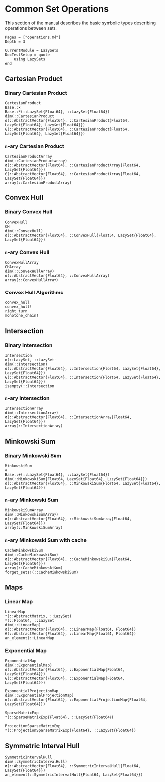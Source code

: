 # Common Set Operations

This section of the manual describes the basic symbolic types describing
operations between sets.

```@contents
Pages = ["operations.md"]
Depth = 3
```

```@meta
CurrentModule = LazySets
DocTestSetup = quote
    using LazySets
end
```

## Cartesian Product

### Binary Cartesian Product

```@docs
CartesianProduct
Base.:×
Base.:*(::LazySet{Float64}, ::LazySet{Float64})
dim(::CartesianProduct)
σ(::AbstractVector{Float64}, ::CartesianProduct{Float64, LazySet{Float64}, LazySet{Float64}})
∈(::AbstractVector{Float64}, ::CartesianProduct{Float64, LazySet{Float64}, LazySet{Float64}})
```

### ``n``-ary Cartesian Product

```@docs
CartesianProductArray
dim(::CartesianProductArray)
σ(::AbstractVector{Float64}, ::CartesianProductArray{Float64, LazySet{Float64}})
∈(::AbstractVector{Float64}, ::CartesianProductArray{Float64, LazySet{Float64}})
array(::CartesianProductArray)
```

## Convex Hull

### Binary Convex Hull

```@docs
ConvexHull
CH
dim(::ConvexHull)
σ(::AbstractVector{Float64}, ::ConvexHull{Float64, LazySet{Float64}, LazySet{Float64}})
```

### ``n``-ary Convex Hull

```@docs
ConvexHullArray
CHArray
dim(::ConvexHullArray)
σ(::AbstractVector{Float64}, ::ConvexHullArray)
array(::ConvexHullArray)
```

### Convex Hull Algorithms

```@docs
convex_hull
convex_hull!
right_turn
monotone_chain!
```

## Intersection

### Binary Intersection

```@docs
Intersection
∩(::LazySet, ::LazySet)
dim(::Intersection)
σ(::AbstractVector{Float64}, ::Intersection{Float64, LazySet{Float64}, LazySet{Float64}})
∈(::AbstractVector{Float64}, ::Intersection{Float64, LazySet{Float64}, LazySet{Float64}})
isempty(::Intersection)
```

### ``n``-ary Intersection

```@docs
IntersectionArray
dim(::IntersectionArray)
σ(::AbstractVector{Float64}, ::IntersectionArray{Float64, LazySet{Float64}})
array(::IntersectionArray)
```

## Minkowski Sum

### Binary Minkowski Sum

```@docs
MinkowskiSum
⊕
Base.:+(::LazySet{Float64}, ::LazySet{Float64})
dim(::MinkowskiSum{Float64, LazySet{Float64}, LazySet{Float64}})
σ(::AbstractVector{Float64}, ::MinkowskiSum{Float64, LazySet{Float64}, LazySet{Float64}})
```

### ``n``-ary Minkowski Sum

```@docs
MinkowskiSumArray
dim(::MinkowskiSumArray)
σ(::AbstractVector{Float64}, ::MinkowskiSumArray{Float64, LazySet{Float64}})
array(::MinkowskiSumArray)
```

### ``n``-ary Minkowski Sum with cache

```@docs
CacheMinkowskiSum
dim(::CacheMinkowskiSum)
σ(::AbstractVector{Float64}, ::CacheMinkowskiSum{Float64, LazySet{Float64}})
array(::CacheMinkowskiSum)
forget_sets!(::CacheMinkowskiSum)
```

## Maps

### Linear Map

```@docs
LinearMap
*(::AbstractMatrix, ::LazySet)
*(::Float64, ::LazySet)
dim(::LinearMap)
σ(::AbstractVector{Float64}, ::LinearMap{Float64, Float64})
∈(::AbstractVector{Float64}, ::LinearMap{Float64, Float64})
an_element(::LinearMap)
```

### Exponential Map

```@docs
ExponentialMap
dim(::ExponentialMap)
σ(::AbstractVector{Float64}, ::ExponentialMap{Float64, LazySet{Float64}})
∈(::AbstractVector{Float64}, ::ExponentialMap{Float64, LazySet{Float64}})
```

```@docs
ExponentialProjectionMap
dim(::ExponentialProjectionMap)
σ(::AbstractVector{Float64}, ::ExponentialProjectionMap{Float64, LazySet{Float64}})
```

```@docs
SparseMatrixExp
*(::SparseMatrixExp{Float64}, ::LazySet{Float64})
```

```@docs
ProjectionSparseMatrixExp
*(::ProjectionSparseMatrixExp{Float64}, ::LazySet{Float64})
```

## Symmetric Interval Hull

```@docs
SymmetricIntervalHull
dim(::SymmetricIntervalHull)
σ(::AbstractVector{Float64}, ::SymmetricIntervalHull{Float64, LazySet{Float64}})
an_element(::SymmetricIntervalHull{Float64, LazySet{Float64}})
```
